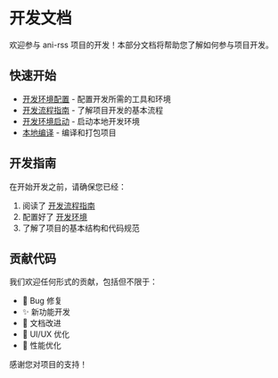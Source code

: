 # 开发文档

欢迎参与 ani-rss 项目的开发！本部分文档将帮助您了解如何参与项目开发。

## 快速开始

- [开发环境配置](/dev/env) - 配置开发所需的工具和环境
- [开发流程指南](/dev/basic) - 了解项目开发的基本流程
- [开发环境启动](/dev/start) - 启动本地开发环境
- [本地编译](/dev/build) - 编译和打包项目

## 开发指南

在开始开发之前，请确保您已经：

1. 阅读了 [开发流程指南](/dev/basic)
2. 配置好了 [开发环境](/dev/env)
3. 了解了项目的基本结构和代码规范

## 贡献代码

我们欢迎任何形式的贡献，包括但不限于：

- 🐛 Bug 修复
- ✨ 新功能开发
- 📝 文档改进
- 🎨 UI/UX 优化
- 🔧 性能优化

感谢您对项目的支持！
